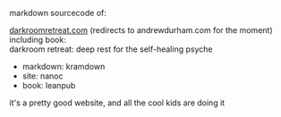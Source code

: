 markdown sourcecode of:

[darkroomretreat.com](http://darkroomretreat.com) (redirects to andrewdurham.com for the moment)  
including book:  
darkroom retreat: deep rest for the self-healing psyche

- markdown: kramdown
- site: nanoc
- book: leanpub

it's a pretty good website, and all the cool kids are doing it
